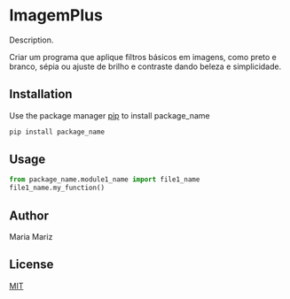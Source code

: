 # ImagemPlus

Description. 

   Criar um programa que aplique filtros básicos em imagens, como preto e branco, sépia ou ajuste de brilho e contraste dando beleza e simplicidade.
	

## Installation

Use the package manager [pip](https://pip.pypa.io/en/stable/) to install package_name

```bash
pip install package_name
```

## Usage

```python
from package_name.module1_name import file1_name
file1_name.my_function()
```

## Author
Maria Mariz

## License
[MIT](https://choosealicense.com/licenses/mit/)
